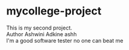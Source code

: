# mycollege-project
This is my second project.
<br>
Author Ashwini Adkine ashh
<br>
I'm a good software tester no one can beat me
